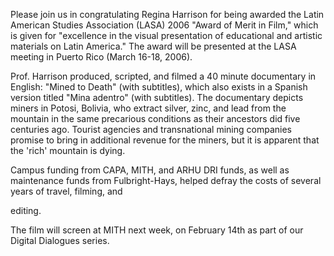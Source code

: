 Please join us in congratulating Regina Harrison for being awarded the Latin American Studies Association (LASA) 2006 "Award of Merit in Film," which is given for "excellence in the visual presentation of educational and artistic materials on Latin America." The award will be presented at the LASA meeting in Puerto Rico (March 16-18, 2006).

Prof. Harrison produced, scripted, and filmed a 40 minute documentary in English: "Mined to Death" (with subtitles), which also exists in a Spanish version titled "Mina adentro" (with subtitles). The documentary depicts miners in Potosi, Bolivia, who extract silver, zinc, and lead from the mountain in the same precarious conditions as their ancestors did five centuries ago. Tourist agencies and transnational mining companies promise to bring in additional revenue for the miners, but it is apparent that the 'rich' mountain is dying.

Campus funding from CAPA, MITH, and ARHU DRI funds, as well as maintenance funds from Fulbright-Hays, helped defray the costs of several years of travel, filming, and

editing.

The film will screen at MITH next week, on February 14th as part of our Digital Dialogues series.